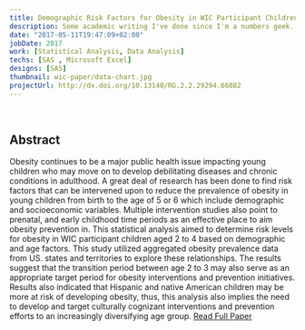 ```yaml
---
title: Demographic Risk Factors for Obesity in WIC Participant Children Aged 2 to 4 Years Old
description: Some academic writing I've done since I'm a numbers geek.
date: "2017-05-11T19:47:09+02:00"
jobDate: 2017
work: [Statistical Analysis, Data Analysis]
techs: [SAS , Microsoft Excel]
designs: [SAS]
thumbnail: wic-paper/data-chart.jpg
projectUrl: http://dx.doi.org/10.13140/RG.2.2.29294.66882
---
```


<br />

## Abstract

Obesity continues to be a major public health issue impacting young children who may move on to develop debilitating diseases and chronic conditions in adulthood. A great deal of research has been done to find risk factors that can be intervened upon to reduce the prevalence of obesity in young children from birth to the age of 5 or 6 which include demographic and socioeconomic variables. Multiple intervention studies also point to prenatal, and early childhood time periods as an effective place to aim obesity prevention in. This statistical analysis aimed to determine risk levels for obesity in WIC participant children aged 2 to 4 based on demographic and age factors. This study utilized aggregated obesity prevalence data from US. states and territories to explore these relationships. The results suggest that the transition period between age 2 to 3 may also serve as an appropriate target period for obesity interventions and prevention initiatives. Results also indicated that Hispanic and native American children may be more at risk of developing obesity, thus, this analysis also implies the need to develop and target culturally cognizant interventions and prevention efforts to an increasingly diversifying age group. <a href="http://dx.doi.org/10.13140/RG.2.2.29294.66882" target="_blank">Read Full Paper</a>
